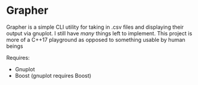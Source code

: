# Grapher
Grapher is a simple CLI utility for taking in .csv files and displaying their output via gnuplot.
I still have *many* things left to implement. This project is more of a C++17 playground as opposed to
something usable by human beings

Requires:
  * Gnuplot
  * Boost (gnuplot requires Boost)